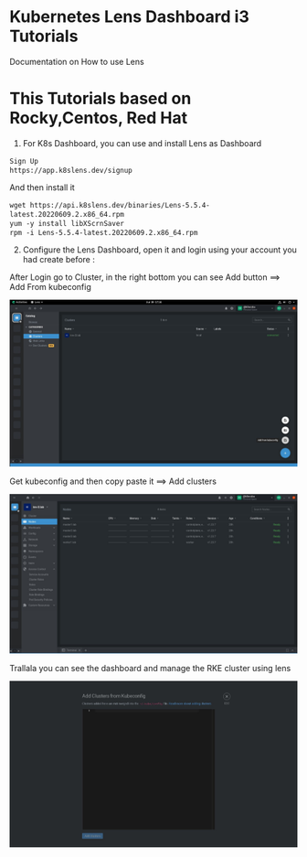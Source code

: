 # Kubernetes Lens Dashboard i3 Tutorials
Documentation on How to use Lens


# This Tutorials based on Rocky,Centos, Red Hat

1. For K8s Dashboard, you can use and install Lens as Dashboard

```
Sign Up
https://app.k8slens.dev/signup

```
And then install it 
```
wget https://api.k8slens.dev/binaries/Lens-5.5.4-latest.20220609.2.x86_64.rpm
yum -y install libXScrnSaver
rpm -i Lens-5.5.4-latest.20220609.2.x86_64.rpm
```


2. Configure the Lens Dashboard, open it and login using your account you had create before :

After Login go to Cluster, in the right bottom you can see Add button ==> Add From kubeconfig

![Lens Add From kubeconfig](img/1.jpg)


Get kubeconfig  and then copy paste it ==> Add clusters

![Lens Add From kubeconfig-2](img/2.jpg)


Trallala you can see the dashboard and manage the RKE cluster using lens

![Lens Add From kubeconfig-2](img/3.jpg)